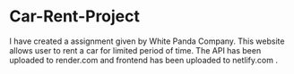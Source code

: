 # Car-Rent-Project

I have created a assignment given by White Panda Company. This website allows user to rent a car for limited period of time. The API has been uploaded to render.com and frontend has been uploaded to netlify.com .
